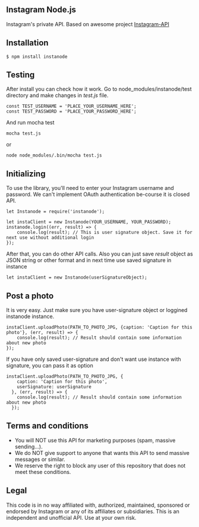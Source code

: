 ## Instagram Node.js
Instagram's private API.
Based on awesome project [Instagram-API](https://github.com/mgp25/Instagram-API)

## Installation

    $ npm install instanode

## Testing

After install you can check how it work. Go to node_modules/instanode/test directory and make changes in *test.js* file.

    const TEST_USERNAME = 'PLACE_YOUR_USERNAME_HERE'; 
    const TEST_PASSWORD = 'PLACE_YOUR_PASSWORD_HERE';

And run mocha test

    mocha test.js
or

    node node_modules/.bin/mocha test.js

## Initializing

To use the library, you'll need to enter your Instagram username and password. We can't implement OAuth 
authentication be-course it is closed API.

    let Instanode = require('instanode');

    let instaClient = new Instanode(YOUR_USERNAME, YOUR_PASSWORD);
    instanode.login((err, result) => {
        console.log(result); // This is user signature object. Save it for next use without additional login
    });
    
After that, you can do other API calls.
Also you can just save *result* object as JSON string or other format and in next time use saved signature in instance

    let instaClient = new Instanode(userSignatureObject);

## Post a photo

It is very easy. Just make sure you have user-signature object or loggined instanode instance.
  
    instaClient.uploadPhoto(PATH_TO_PHOTO_JPG, {caption: 'Caption for this photo'}, (err, result) => {
        console.log(result); // Result should contain some information about new photo
    });

If you have only saved user-signature and don't want use instance with signature, you can pass it as option

    instaClient.uploadPhoto(PATH_TO_PHOTO_JPG, {
        caption: 'Caption for this photo',
        userSignature: userSignature
      }, (err, result) => {
        console.log(result); // Result should contain some information about new photo
      });

## Terms and conditions
- You will NOT use this API for marketing purposes (spam, massive sending...).
- We do NOT give support to anyone that wants this API to send massive messages or similar.
- We reserve the right to block any user of this repository that does not meet these conditions.

## Legal
This code is in no way affiliated with, authorized, maintained, sponsored or endorsed by Instagram 
or any of its affiliates or subsidiaries. This is an independent and unofficial API. Use at your own risk.